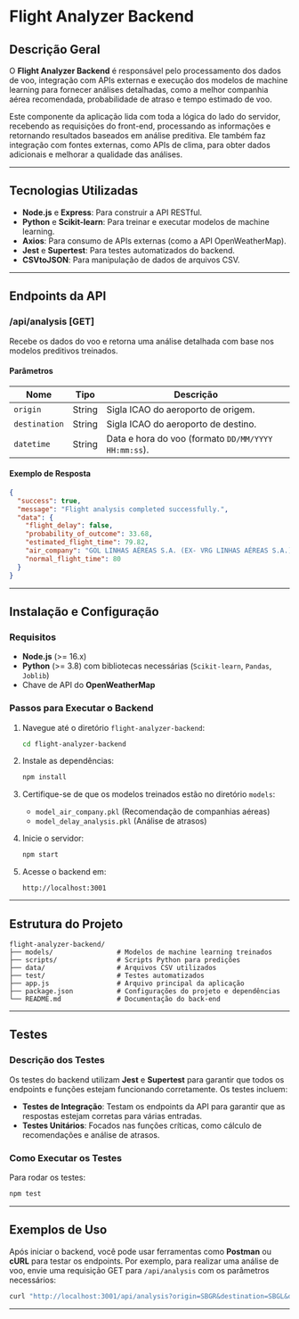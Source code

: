 # Flight Analyzer Backend

## Descrição Geral
O **Flight Analyzer Backend** é responsável pelo processamento dos dados de voo, integração com APIs externas e execução dos modelos de machine learning para fornecer análises detalhadas, como a melhor companhia aérea recomendada, probabilidade de atraso e tempo estimado de voo.

Este componente da aplicação lida com toda a lógica do lado do servidor, recebendo as requisições do front-end, processando as informações e retornando resultados baseados em análise preditiva. Ele também faz integração com fontes externas, como APIs de clima, para obter dados adicionais e melhorar a qualidade das análises.

---

## Tecnologias Utilizadas
- **Node.js** e **Express**: Para construir a API RESTful.
- **Python** e **Scikit-learn**: Para treinar e executar modelos de machine learning.
- **Axios**: Para consumo de APIs externas (como a API OpenWeatherMap).
- **Jest** e **Supertest**: Para testes automatizados do backend.
- **CSVtoJSON**: Para manipulação de dados de arquivos CSV.

---

## Endpoints da API

### **/api/analysis [GET]**
Recebe os dados do voo e retorna uma análise detalhada com base nos modelos preditivos treinados.

#### Parâmetros
| Nome           | Tipo    | Descrição                                      |
|----------------|---------|----------------------------------------------|
| `origin`        | String  | Sigla ICAO do aeroporto de origem.           |
| `destination`   | String  | Sigla ICAO do aeroporto de destino.          |
| `datetime`      | String  | Data e hora do voo (formato `DD/MM/YYYY HH:mm:ss`). |

#### Exemplo de Resposta
```json
{
  "success": true,
  "message": "Flight analysis completed successfully.",
  "data": {
    "flight_delay": false,
    "probability_of_outcome": 33.68,
    "estimated_flight_time": 79.82,
    "air_company": "GOL LINHAS AÉREAS S.A. (EX- VRG LINHAS AÉREAS S.A.)",
    "normal_flight_time": 80
  }
}
```

---

## Instalação e Configuração

### Requisitos
- **Node.js** (>= 16.x)
- **Python** (>= 3.8) com bibliotecas necessárias (`Scikit-learn`, `Pandas`, `Joblib`)
- Chave de API do **OpenWeatherMap**

### Passos para Executar o Backend

1. Navegue até o diretório `flight-analyzer-backend`:
   ```bash
   cd flight-analyzer-backend
   ```

2. Instale as dependências:
   ```bash
   npm install
   ```

3. Certifique-se de que os modelos treinados estão no diretório `models`:
   - `model_air_company.pkl` (Recomendação de companhias aéreas)
   - `model_delay_analysis.pkl` (Análise de atrasos)

4. Inicie o servidor:
   ```bash
   npm start
   ```

5. Acesse o backend em:
   ```
   http://localhost:3001
   ```

---

## Estrutura do Projeto

```
flight-analyzer-backend/
├── models/                # Modelos de machine learning treinados
├── scripts/               # Scripts Python para predições
├── data/                  # Arquivos CSV utilizados
├── test/                  # Testes automatizados
├── app.js                 # Arquivo principal da aplicação
├── package.json           # Configurações do projeto e dependências
└── README.md              # Documentação do back-end
```

---

## Testes

### Descrição dos Testes

Os testes do backend utilizam **Jest** e **Supertest** para garantir que todos os endpoints e funções estejam funcionando corretamente. Os testes incluem:

- **Testes de Integração**: Testam os endpoints da API para garantir que as respostas estejam corretas para várias entradas.
- **Testes Unitários**: Focados nas funções críticas, como cálculo de recomendações e análise de atrasos.

### Como Executar os Testes

Para rodar os testes:
```bash
npm test
```

---

## Exemplos de Uso

Após iniciar o backend, você pode usar ferramentas como **Postman** ou **cURL** para testar os endpoints. Por exemplo, para realizar uma análise de voo, envie uma requisição GET para `/api/analysis` com os parâmetros necessários:

```bash
curl "http://localhost:3001/api/analysis?origin=SBGR&destination=SBGL&datetime=05/12/2024 00:00:00"
```

---

